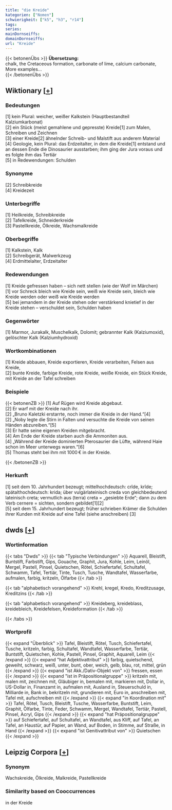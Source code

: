 ```yaml
---
title: "die Kreide"
kategorien: ["Nomen"]
schwierigkeit: ["k5", "h3", "r14"]
tags:
series:
mainDornseiffs:
domainDornseiffs:
url: "Kreide"
---
```


{{< betonenÜbs >}}
**Übersetzung:**  
chalk, the Cretaceous formation, carbonate of lime, calcium carbonate, More examples...  
{{< /betonenÜbs >}}

## Wiktionary [[+](https://de.wiktionary.org/wiki/Kreide)]

### Bedeutungen
[1] kein Plural: weicher, weißer Kalkstein (Hauptbestandteil Kalziumkarbonat)  
[2] ein Stück (meist gemahlene und gepresste) Kreide[1] zum Malen, Schreiben und Zeichnen  
[3] einer Kreide[2] ähnelnder Schreib- und Malstift aus anderem Material  
[4] Geologie, kein Plural: das Erdzeitalter, in dem die Kreide[1] entstand und an dessen Ende die Dinosaurier ausstarben; ihm ging der Jura voraus und es folgte ihm das Tertiär  
[5] in Redewendungen: Schulden  

### Synonyme
[2] Schreibkreide  
[4] Kreidezeit  

### Unterbegriffe
[1] Heilkreide, Schreibkreide  
[2] Tafelkreide, Schneiderkreide  
[3] Pastellkreide, Ölkreide, Wachsmalkreide  

### Oberbegriffe
[1] Kalkstein, Kalk  
[2] Schreibgerät, Malwerkzeug  
[4] Erdmittelalter, Erdzeitalter  

### Redewendungen
[1] Kreide gefressen haben – sich nett stellen (wie der Wolf im Märchen)  
[1] vor Schreck bleich wie Kreide sein, weiß wie Kreide sein, bleich wie Kreide werden oder weiß wie Kreide werden  
[5] bei jemandem in der Kreide stehen oder verstärkend knietief in der Kreide stehen – verschuldet sein, Schulden haben  

### Gegenwörter
[1] Marmor, Jurakalk, Muschelkalk, Dolomit; gebrannter Kalk (Kalziumoxid), gelöschter Kalk (Kalziumhydroxid)  

### Wortkombinationen
[1] Kreide abbauen, Kreide exportieren, Kreide verarbeiten, Felsen aus Kreide,  
[2] bunte Kreide, farbige Kreide, rote Kreide, weiße Kreide, ein Stück Kreide, mit Kreide an der Tafel schreiben  

### Beispiele
{{< betonenZB >}}
[1] Auf Rügen wird Kreide abgebaut.  
[2] Er warf mit der Kreide nach ihr.  
[2] „Bruno Kaletzki erstarrte, noch immer die Kreide in der Hand.“[4]  
[2] „Noby legte die Stirn in Falten und versuchte die Kreide von seinen Händen abzureiben.“[5]  
[3] Er hatte seine eigenen Kreiden mitgebracht.  
[4] Am Ende der Kreide starben auch die Ammoniten aus.  
[4] „Während der Kreide dominierten Pterosaurier die Lüfte, während Haie schon im Meer unterwegs waren.“[6]  
[5] Thomas steht bei ihm mit 1000 € in der Kreide.  

{{< /betonenZB >}}
### Herkunft
[1] seit dem 10. Jahrhundert bezeugt;  mittelhochdeutsch: crîde, krîde; spätalthochdeutsch: krida;  über vulgärlateinisch creda von gleichbedeutend lateinisch creta; vermutlich aus (terra) creta = „gesiebte Erde“; dann zu dem Verb cernere = sichten, sondern gebildet[1][2]  
[5] seit dem 15. Jahrhundert bezeugt; früher schrieben Krämer die Schulden ihrer Kunden mit Kreide auf eine Tafel (siehe anschreiben) [3]  



## dwds [[+](https://www.dwds.de/wb/Kreide)]

### Wortinformation
{{< tabs "Dwds" >}}
{{< tab "Typische Verbindungen" >}}
Aquarell, Bleistift, Buntstift, Farbstift, Gips, Gouache, Graphit, Jura, Kohle, Leim, Leinöl, Mergel, Pastell, Pinsel, Quietschen, Rötel, Schiefertafel, Schultafel, Schwamm, Tafel, Tertiär, Tinte, Tusch, Tusche, Wandtafel, Wasserfarbe, aufmalen, farbig, kritzeln, Ölfarbe
{{< /tab >}}

{{< tab "alphabetisch vorangehend" >}}
Krehl, kregel, Kredo, Kreditzusage, Kreditzins
{{< /tab >}}

{{< tab "alphabetisch vorangehend" >}}
Kreideberg, kreideblass, kreidebleich, Kreidefelsen, Kreideformation
{{< /tab >}}

{{< /tabs >}}

### Wortprofil
{{< expand "Überblick" >}} Tafel, Bleistift, Rötel, Tusch, Schiefertafel, Tusche, kritzeln, farbig, Schultafel, Wandtafel, Wasserfarbe, Tertiär, Buntstift, Quietschen, Kohle, Pastell, Pinsel, Graphit, Aquarell, Leim {{< /expand >}}
{{< expand "hat Adjektivattribut" >}} farbig, quietschend, geweiht, schwarz, weiß, unter, bunt, ober, weich, gelb, blau, rot, mittel, grün {{< /expand >}}
{{< expand "ist Akk./Dativ-Objekt von" >}} fressen, essen {{< /expand >}}
{{< expand "ist in Präpositionalgruppe" >}} kritzeln mit, malen mit, zeichnen mit, Gläubiger in, bemalen mit, markieren mit, Dollar in, US-Dollar in, Finanzamt in, aufmalen mit, Ausland in, Steuerschuld in, Milliarde in, Bank in, bekritzeln mit, grundieren mit, Euro in, anschreiben mit, Tafel mit, aufschreiben mit {{< /expand >}}
{{< expand "in Koordination mit" >}} Tafel, Rötel, Tusch, Bleistift, Tusche, Wasserfarbe, Buntstift, Leim, Graphit, Ölfarbe, Tinte, Feder, Schwamm, Mergel, Wandtafel, Tertiär, Pastell, Pinsel, Acryl, Gips {{< /expand >}}
{{< expand "hat Präpositionalgruppe" >}} auf Schiefertafel, auf Schultafel, an Wandtafel, aus Kliff, auf Tafel, an Tafel, an Haustür, auf Papier, an Wand, auf Boden, in Stimme, auf Straße, in Hand {{< /expand >}}
{{< expand "ist Genitivattribut von" >}} Quietschen {{< /expand >}}

## Leipzig Corpora [[+](https://corpora.uni-leipzig.de/en/res?word=Kreide&corpusId=deu_newscrawl-public_2018)]


### Synonym
Wachskreide, Ölkreide, Malkreide, Pastellkreide


### Similarity based on Cooccurrences
in der Kreide

